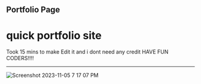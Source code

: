 ## Portfolio Page

# quick portfolio site 
Took 15 mins to make
Edit it and i dont need any credit HAVE FUN CODERS!!!!
___
<img src="https://user-images.githubusercontent.com/134459001/280571597-8f9a3e19-cf65-44b5-9648-2d72caccf1db.png" alt="Screenshot 2023-11-05 7 17 07 PM"/>
